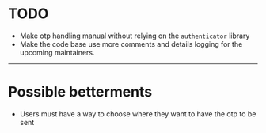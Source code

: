 # TODO

- Make otp handling manual without relying on the `authenticator` library
- Make the code base use more comments and details logging for the upcoming maintainers.

---

# Possible betterments

- Users must have a way to choose where they want to have the otp to be sent